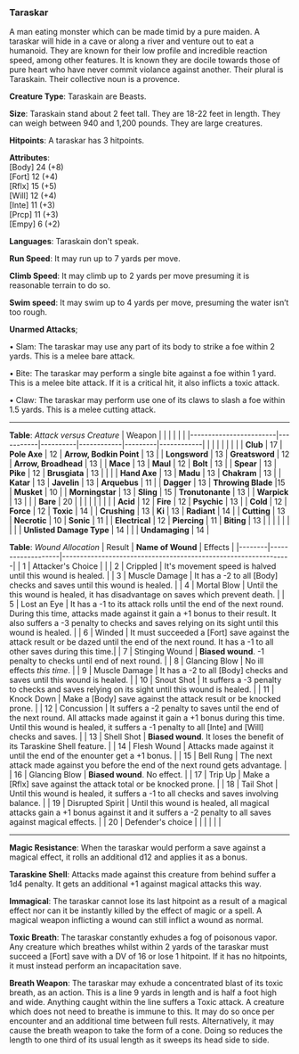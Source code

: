 ### Taraskar
A man eating monster which can be made timid by a pure maiden. A taraskar will hide in a cave or along a river and venture out to eat a humanoid. They are known for their low profile and incredible reaction speed, among other features. It is known they are docile towards those of pure heart who have never commit violance against another. Their plural is Taraskain. Their collective noun is a provence.

**Creature Type**: Taraskain are Beasts.

**Size**: Taraskain stand about 2 feet tall. They are 18-22 feet in length. They can weigh between 940 and 1,200 pounds. They are large creatures.

**Hitpoints**: A taraskar has 3 hitpoints.

**Attributes**:  
[Body] 24 (+8)  
[Fort] 12 (+4)  
[Rflx] 15 (+5)  
[Will] 12 (+4)  
[Inte] 11 (+3)  
[Prcp] 11 (+3)  
[Empy] 6  (+2)  

**Languages**: Taraskain don't speak.

**Run Speed**: It may run up to 7 yards per move.

**Climb Speed**: It may climb up to 2 yards per move presuming it is reasonable terrain to do so.

**Swim speed**: It may swim up to 4 yards per move, presuming the water isn’t too rough.

**Unarmed Attacks**;

 • Slam: The taraskar may use any part of its body to strike a foe within 2 yards. This is a melee bare attack.

 • Bite: The taraskar may perform a single bite against a foe within 1 yard. This is a melee bite attack. If it is a critical hit, it also inflicts a toxic attack.

 • Claw: The taraskar may perform use one of its claws to slash a foe within 1.5 yards. This is a melee cutting attack.

-----

**Table**: *Attack versus Creature*
| Weapon                 |          |            |         |            |         |
|------------------------|-----------|----------|------------|---------|------------|
|                        |          |            |         |            |         |
| **Club**                | 17   | **Pole Axe** | 12     | **Arrow, Bodkin Point**    | 13    |
| **Longsword**              | 13     | **Greatsword** | 12     | **Arrow, Broadhead**       | 13    |
| **Mace**                   | 13    | **Maul** | 12     | **Bolt** | 13    |
| **Spear**                  | 13     | **Pike** | 12     | **Brusgiata** | 13     |  |     |
| **Hand Axe**               | 13     | **Madu** | 13     | **Chakram** | 13    |
| **Katar**                  | 13     | **Javelin** | 13    | **Arquebus** | 11    |
| **Dagger**                 | 13     | **Throwing Blade** |15    | **Musket** | 10    |
| **Morningstar**            | 13     | **Sling** | 15    | **Tronutonante** | 13    |
| **Warpick**                | 13     |    |  |   **Bare** |  20  |
|                        |           |          |            |         |            |
| **Acid**                   | 12     | **Fire** | 12     | **Psychic** | 13     |
| **Cold**                   | 12     | **Force** | 12     | **Toxic**  | 14     |
| **Crushing**               | 13     | **Ki** | 13     | **Radiant** | 14     |
| **Cutting**                | 13     | **Necrotic** | 10     | **Sonic** | 11    |
| **Electrical**             | 12     | **Piercing** | 11     | **Biting** | 13    |
|                        |           |          |            |         |            |
| **Unlisted Damage Type** | 14 |    |     | **Undamaging** | 14 |



**Table**: *Wound Allocation*
| Result | **Name of Wound** | Effects                                                        |
|--------|-------------------|----------------------------------------------------------------|
|   1    | Attacker's Choice |                                                                |
|   2    | Crippled          | It's movement speed is halved until this wound is healed.      |
|   3    | Muscle Damage     | It has a -2 to all [Body] checks and saves until this wound is healed. |
|   4    | Mortal Blow       | Until the this wound is healed, it has disadvantage on saves which prevent death. |
|   5    | Lost an Eye       | It has a -1 to its attack rolls until the end of the next round. During this time, attacks made against it gain a +1 bonus to their result. It also suffers a -3 penalty to checks and saves relying on its sight until this wound is healed. |
|   6    | Winded            | It must succeeded a [Fort] save against the attack result or be dazed until the end of the next round. It has a -1 to all other saves during this time.|
|   7    | Stinging Wound    | **Biased wound**. -1 penalty to checks until end of next round. |
|   8    | Glancing Blow     | No ill effects _this time_.                                     |
|   9    | Muscle Damage     | It has a -2 to all [Body] checks and saves until this wound is healed. |
|   10   | Snout Shot        | It suffers a -3 penalty to checks and saves relying on its sight until this wound is healed. |
|   11   | Knock Down        | Make a [Body] save against the attack result or be knocked prone. |
|   12   | Concussion        | It suffers a -2 penalty to saves until the end of the next round. All attacks made against it gain a +1 bonus during this time. Until this wound is healed, it suffers a -1 penalty to all [Inte] and [Will] checks and saves. |
|   13   | Shell Shot        | **Biased wound**. It loses the benefit of its Taraskine Shell feature. |
|   14   | Flesh Wound       | Attacks made against it until the end of the enounter get a +1 bonus. |
|   15   | Bell Rung         | The next attack made against you before the end of the next round gets advantage.  |
|   16   | Glancing Blow     | **Biased wound**. No effect. |
|   17   | Trip Up           | Make a [Rflx] save against the attack total or be knocked prone.                                  |
|   18   | Tail Shot         | Until this wound is healed, it suffers a -1 to all checks and saves involving balance. |
|   19   | Disrupted Spirit  | Until this wound is healed, all magical attacks gain a +1 bonus against it and it suffers a -2 penalty to all saves against magical effects. |
|   20   | Defender's choice |                                   |
|        |                                                |                                   |

-----

**Magic Resistance**: When the taraskar would perform a save against a magical effect, it rolls an additional d12 and applies it as a bonus.

**Taraskine Shell**: Attacks made against this creature from behind suffer a 1d4 penalty. It gets an additional +1 against magical attacks this way.

**Immagical**: The taraskar cannot lose its last hitpoint as a result of a magical effect nor can it be instantly killed by the effect of magic or a spell. A magical weapon inflicting a wound can still inflict a wound as normal.

**Toxic Breath**: The taraskar constantly exhudes a fog of poisonous vapor. Any creature which breathes whilst within 2 yards of the taraskar must succeed a [Fort] save with a DV of 16 or lose 1 hitpoint. If it has no hitpoints, it must instead perform an incapacitation save.

**Breath Weapon**: The taraskar may exhude a concentrated blast of its toxic breath, as an action. This is a line 9 yards in length and is half a foot high and wide. Anything caught within the line suffers a Toxic attack. A creature which does not need to breathe is immune to this. It may do so once per encounter and an additional time between full rests.
Alternatively, it may cause the breath weapon to take the form of a cone. Doing so reduces the length to one third of its usual length as it sweeps its head side to side.
